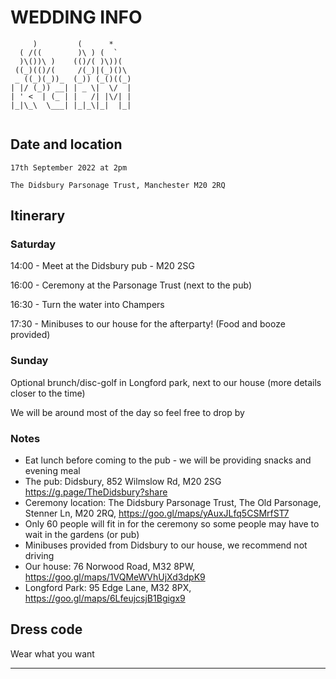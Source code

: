 # WEDDING INFO


```
     )         (      *     
  ( /((        )\ ) (  `    
  )\())\ )    (()/( )\))(   
 ((_)(()/(     /(_)|(_)()\  
 _ ((_)(_))_  (_)) (_()((_) 
| |/ (_)) __| | _ \|  \/  | 
| ' <  | (_ | |   /| |\/| | 
|_|\_\  \___| |_|_\|_|  |_| 
                           

```                                                                   
## Date and location

`17th September 2022 at 2pm`

`The Didsbury Parsonage Trust, Manchester M20 2RQ`

## Itinerary
### Saturday
14:00 - Meet at the Didsbury pub - M20 2SG

16:00 - Ceremony at the Parsonage Trust (next to the pub)

16:30 - Turn the water into Champers

17:30 - Minibuses to our house for the afterparty! (Food and booze provided)
### Sunday
Optional brunch/disc-golf in Longford park, next to our house (more details closer to the time)

We will be around most of the day so feel free to drop by

### Notes
* Eat lunch before coming to the pub - we will be providing snacks and evening meal
* The pub: Didsbury, 852 Wilmslow Rd, M20 2SG https://g.page/TheDidsbury?share
* Ceremony location: The Didsbury Parsonage Trust, The Old Parsonage, Stenner Ln, M20 2RQ, https://goo.gl/maps/yAuxJLfq5CSMrfST7 
* Only 60 people will fit in for the ceremony so some people may have to wait in the gardens (or pub)
* Minibuses provided from Didsbury to our house, we recommend not driving
* Our house: 76 Norwood Road, M32 8PW, https://goo.gl/maps/1VQMeWVhUjXd3dpK9
* Longford Park: 95 Edge Lane, M32 8PX, https://goo.gl/maps/6LfeujcsjB1Bgigx9


## Dress code
Wear what you want
***
